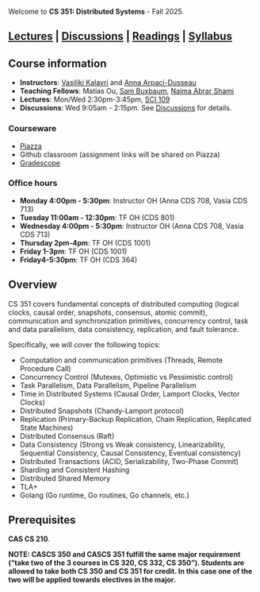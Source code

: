 
Welcome to **CS 351: Distributed Systems** - Fall 2025.

## [Lectures](./lectures.html) \| [Discussions](./discussions.html) \| [Readings](./readings.html) \| [Syllabus](./syllabus.html)

## Course information
- **Instructors**: [Vasiliki Kalavri](https://cs-people.bu.edu/vkalavri/) and [Anna Arpaci-Dusseau](https://www.bu.edu/cs/profiles/anna-arpaci-dusseau/)
- **Teaching Fellows**: Matias Ou, [Sam Buxbaum](https://sambux.org/), [Naima Abrar Shami](https://sites.bu.edu/casp/people/naima-abrar-shami/)
- **Lectures**: Mon/Wed 2:30pm-3:45pm, [SCI 109](https://www.bu.edu/classrooms/classroom/sci-109/)
- **Discussions**: Wed 9:05am - 2:15pm. See [Discussions](./discussions.html) for details.

### Courseware
- [Piazza](https://piazza.com/bu/fall2025/cascs351/home)
- Github classroom (assignment links will be shared on Piazza)
- [Gradescope](https://www.gradescope.com/courses/1111176)

### Office hours
- **Monday 4:00pm - 5:30pm**: Instructor OH (Anna CDS 708, Vasia CDS 713)
- **Tuesday 11:00am - 12:30pm**: TF OH (CDS 801)
- **Wednesday 4:00pm - 5:30pm**: Instructor OH (Anna CDS 708, Vasia CDS 713)
- **Thursday 2pm-4pm**: TF OH (CDS 1001)
- **Friday 1-3pm**: TF OH (CDS 1001)
- **Friday4-5:30pm**: TF OH (CDS 364)

## Overview
CS 351 covers fundamental concepts of distributed computing (logical clocks, causal order, snapshots, consensus, atomic commit), communication and synchronization primitives, concurrency control, task and data parallelism, data consistency, replication, and fault tolerance.

Specifically, we will cover the following topics:
- Computation and communication primitives (Threads, Remote Procedure Call)
- Concurrency Control (Mutexes, Optimistic vs Pessimistic control)
- Task Parallelism, Data Parallelism, Pipeline Parallelism
- Time in Distributed Systems (Causal Order, Lamport Clocks, Vector Clocks)
- Distributed Snapshots (Chandy-Lamport protocol)
- Replication (Primary-Backup Replication, Chain Replication, Replicated State Machines)
- Distributed Consensus (Raft)
- Data Consistency (Strong vs Weak consistency, Linearizability, Sequential Consistency, Causal Consistency, Eventual consistency)
- Distributed Transactions (ACID, Serializability, Two-Phase Commit)
- Sharding and Consistent Hashing
- Distributed Shared Memory
- TLA+
- Golang (Go runtime, Go routines, Go channels, etc.)

## Prerequisites
**CAS CS 210**.

**NOTE: CASCS 350 and CASCS 351 fulfill the same major requirement (“take two of the 3 courses in CS 320, CS 332, CS 350”). Students are allowed to take both CS 350 and CS 351 for credit. In this case one of the two will be applied towards electives in the major.**
